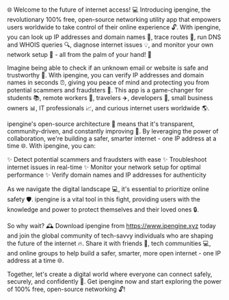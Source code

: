 🌐 Welcome to the future of internet access! 💻 Introducing ipengine, the revolutionary 100% free, open-source networking utility app that empowers users worldwide to take control of their online experience 🔓. With ipengine, you can look up IP addresses and domain names 📍, trace routes 🚗, run DNS and WHOIS queries 🔍, diagnose internet issues 💡, and monitor your own network setup 🔧 - all from the palm of your hand! 📱

Imagine being able to check if an unknown email or website is safe and trustworthy 🤔. With ipengine, you can verify IP addresses and domain names in seconds ⏰, giving you peace of mind and protecting you from potential scammers and fraudsters 🚫. This app is a game-changer for students 📚, remote workers 💼, travelers ✈️, developers 🤖, small business owners 📊, IT professionals 📈, and curious internet users worldwide 🌎.

ipengine's open-source architecture 🔧 means that it's transparent, community-driven, and constantly improving 👥. By leveraging the power of collaboration, we're building a safer, smarter internet - one IP address at a time 🌐. With ipengine, you can:

✨ Detect potential scammers and fraudsters with ease
✨ Troubleshoot internet issues in real-time
✨ Monitor your network setup for optimal performance
✨ Verify domain names and IP addresses for authenticity

As we navigate the digital landscape 💻, it's essential to prioritize online safety 🛡️. ipengine is a vital tool in this fight, providing users with the knowledge and power to protect themselves and their loved ones 🔒.

So why wait? 🕰️ Download ipengine from https://www.ipengine.xyz today and join the global community of tech-savvy individuals who are shaping the future of the internet 🔥. Share it with friends 👫, tech communities 💻, and online groups to help build a safer, smarter, more open internet - one IP address at a time 🌐.

Together, let's create a digital world where everyone can connect safely, securely, and confidently 🌟. Get ipengine now and start exploring the power of 100% free, open-source networking 🔓!